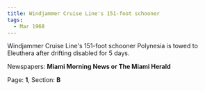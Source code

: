 ```yaml
---  
title: Windjammer Cruise Line's 151-foot schooner  
tags:  
  - Mar 1968  
---  
```

  
Windjammer Cruise Line's 151-foot schooner Polynesia is towed to Eleuthera after drifting disabled for 5 days.  
  
Newspapers: **Miami Morning News or The Miami Herald**  
  
Page: **1**, Section: **B** 
